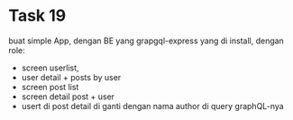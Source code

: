 # Task 19

buat simple App, dengan BE yang grapgql-express yang di install, dengan role:
* screen userlist,
* user detail + posts by user
* screen post list
* screen detail post + user
* usert di post detail di ganti dengan nama author  di query graphQL-nya